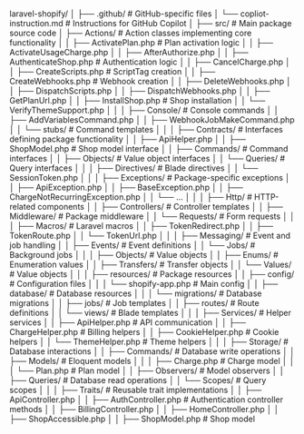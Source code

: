#
laravel-shopify/
│
├── .github/                     # GitHub-specific files
│   └── copliot-instruction.md   # Instructions for GitHub Copilot
│
├── src/                         # Main package source code
│   ├── Actions/                 # Action classes implementing core functionality
│   │   ├── ActivatePlan.php     # Plan activation logic
│   │   ├── ActivateUsageCharge.php
│   │   ├── AfterAuthorize.php
│   │   ├── AuthenticateShop.php # Authentication logic
│   │   ├── CancelCharge.php
│   │   ├── CreateScripts.php    # ScriptTag creation
│   │   ├── CreateWebhooks.php   # Webhook creation
│   │   ├── DeleteWebhooks.php
│   │   ├── DispatchScripts.php
│   │   ├── DispatchWebhooks.php
│   │   ├── GetPlanUrl.php
│   │   ├── InstallShop.php      # Shop installation
│   │   └── VerifyThemeSupport.php
│   │
│   ├── Console/                 # Console commands
│   │   ├── AddVariablesCommand.php
│   │   ├── WebhookJobMakeCommand.php
│   │   └── stubs/               # Command templates
│   │
│   ├── Contracts/               # Interfaces defining package functionality
│   │   ├── ApiHelper.php
│   │   ├── ShopModel.php        # Shop model interface
│   │   ├── Commands/            # Command interfaces
│   │   ├── Objects/             # Value object interfaces
│   │   └── Queries/             # Query interfaces
│   │
│   ├── Directives/              # Blade directives
│   │   └── SessionToken.php
│   │
│   ├── Exceptions/              # Package-specific exceptions
│   │   ├── ApiException.php
│   │   ├── BaseException.php
│   │   ├── ChargeNotRecurringException.php
│   │   └── ...
│   │
│   ├── Http/                    # HTTP-related components
│   │   ├── Controllers/         # Controller templates
│   │   ├── Middleware/          # Package middleware
│   │   └── Requests/            # Form requests
│   │
│   ├── Macros/                  # Laravel macros
│   │   ├── TokenRedirect.php
│   │   ├── TokenRoute.php
│   │   └── TokenUrl.php
│   │
│   ├── Messaging/               # Event and job handling
│   │   ├── Events/              # Event definitions
│   │   └── Jobs/                # Background jobs
│   │
│   ├── Objects/                 # Value objects
│   │   ├── Enums/               # Enumeration values
│   │   ├── Transfers/           # Transfer objects
│   │   └── Values/              # Value objects
│   │
│   ├── resources/               # Package resources
│   │   ├── config/              # Configuration files
│   │   │   └── shopify-app.php  # Main config
│   │   ├── database/            # Database resources
│   │   │   └── migrations/      # Database migrations
│   │   ├── jobs/                # Job templates
│   │   ├── routes/              # Route definitions
│   │   └── views/               # Blade templates
│   │
│   ├── Services/                # Helper services
│   │   ├── ApiHelper.php        # API communication
│   │   ├── ChargeHelper.php     # Billing helpers
│   │   ├── CookieHelper.php     # Cookie helpers
│   │   └── ThemeHelper.php      # Theme helpers
│   │
│   ├── Storage/                 # Database interactions
│   │   ├── Commands/            # Database write operations
│   │   ├── Models/              # Eloquent models
│   │   │   ├── Charge.php       # Charge model
│   │   │   └── Plan.php         # Plan model
│   │   ├── Observers/           # Model observers
│   │   ├── Queries/             # Database read operations
│   │   └── Scopes/              # Query scopes
│   │
│   ├── Traits/                  # Reusable trait implementations
│   │   ├── ApiController.php
│   │   ├── AuthController.php   # Authentication controller methods
│   │   ├── BillingController.php
│   │   ├── HomeController.php
│   │   ├── ShopAccessible.php
│   │   ├── ShopModel.php        # Shop model